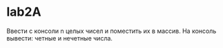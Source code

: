 # lab2A
Ввести с консоли n целых чисел и поместить их в массив. На консоль вывести: четные и нечетные числа. 
